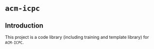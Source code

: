 # `acm-icpc`

## Introduction
This project is a code library (including training and template library) for `ACM-ICPC`.

